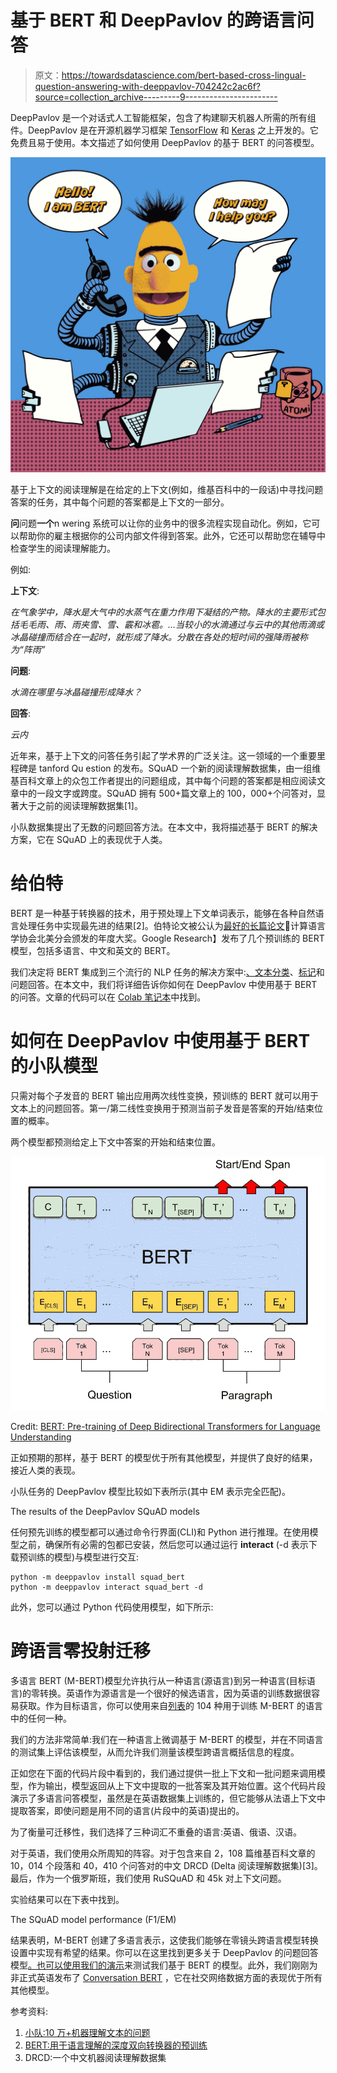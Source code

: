 # 基于 BERT 和 DeepPavlov 的跨语言问答

> 原文：<https://towardsdatascience.com/bert-based-cross-lingual-question-answering-with-deeppavlov-704242c2ac6f?source=collection_archive---------9----------------------->

DeepPavlov 是一个对话式人工智能框架，包含了构建聊天机器人所需的所有组件。DeepPavlov 是在开源机器学习框架 [TensorFlow](https://www.tensorflow.org) 和 [Keras](https://keras.io) 之上开发的。它免费且易于使用。本文描述了如何使用 DeepPavlov 的基于 BERT 的问答模型。

![](img/7f3ed4bfff5708d51d2f391d546f7d12.png)

基于上下文的阅读理解是在给定的上下文(例如，维基百科中的一段话)中寻找问题答案的任务，其中每个问题的答案都是上下文的一部分。

**问**问题**一个**n wering 系统可以让你的业务中的很多流程实现自动化。例如，它可以帮助你的雇主根据你的公司内部文件得到答案。此外，它还可以帮助您在辅导中检查学生的阅读理解能力。

例如:

**上下文**:

*在气象学中，降水是大气中的水蒸气在重力作用下凝结的产物。降水的主要形式包括毛毛雨、雨、雨夹雪、雪、霰和冰雹。…当较小的水滴通过与云中的其他雨滴或冰晶碰撞而结合在一起时，就形成了降水。分散在各处的短时间的强降雨被称为“阵雨”*

**问题**:

*水滴在哪里与冰晶碰撞形成降水？*

**回答**:

*云内*

近年来，基于上下文的问答任务引起了学术界的广泛关注。这一领域的一个重要里程碑是 tanford Qu estion 的发布。SQuAD 一个新的阅读理解数据集，由一组维基百科文章上的众包工作者提出的问题组成，其中每个问题的答案都是相应阅读文章中的一段文字或跨度。SQuAD 拥有 500+篇文章上的 100，000+个问答对，显著大于之前的阅读理解数据集[1]。

小队数据集提出了无数的问题回答方法。在本文中，我将描述基于 BERT 的解决方案，它在 SQuAD 上的表现优于人类。

# 给伯特

BERT 是一种基于转换器的技术，用于预处理上下文单词表示，能够在各种自然语言处理任务中实现最先进的结果[2]。伯特论文被公认为[最好的长篇论文](https://syncedreview.com/2019/04/11/naacl-2019-google-bert-wins-best-long-paper/?source=post_page---------------------------)👏计算语言学协会北美分会颁发的年度大奖。Google Research】发布了几个预训练的 BERT 模型，包括多语言、中文和英文的 BERT。

我们决定将 BERT 集成到三个流行的 NLP 任务的解决方案中:[、文本分类](/the-bert-based-text-classification-models-of-deeppavlov-a85892f14d61)、[标记](/19-entities-for-104-languages-a-new-era-of-ner-with-the-deeppavlov-multilingual-bert-1bfa6d413ea6)和问题回答。在本文中，我们将详细告诉你如何在 DeepPavlov 中使用基于 BERT 的问答。文章的代码可以在 [Colab 笔记本](https://colab.research.google.com/github/deepmipt/dp_tutorials/blob/master/Tutorial_2_DeepPavlov_BERT_transfer_learning.ipynb#scrollTo=rxw8N0TR4UA1)中找到。

# 如何在 DeepPavlov 中使用基于 BERT 的小队模型

只需对每个子发音的 BERT 输出应用两次线性变换，预训练的 BERT 就可以用于文本上的问题回答。第一/第二线性变换用于预测当前子发音是答案的开始/结束位置的概率。

两个模型都预测给定上下文中答案的开始和结束位置。

![](img/4a7f4ac95209f3e9591d8611ee6023a1.png)

Credit: [BERT: Pre-training of Deep Bidirectional Transformers for Language Understanding](https://arxiv.org/pdf/1810.04805.pdf)

正如预期的那样，基于 BERT 的模型优于所有其他模型，并提供了良好的结果，接近人类的表现。

小队任务的 DeepPavlov 模型比较如下表所示(其中 EM 表示完全匹配)。

The results of the DeepPavlov SQuAD models

任何预先训练的模型都可以通过命令行界面(CLI)和 Python 进行推理。在使用模型之前，确保所有必需的包都已安装，然后您可以通过运行 **interact** (-d 表示下载预训练的模型)与模型进行交互:

```
python -m deeppavlov install squad_bert
python -m deeppavlov interact squad_bert -d
```

此外，您可以通过 Python 代码使用模型，如下所示:

# 跨语言零投射迁移

多语言 BERT (M-BERT)模型允许执行从一种语言(源语言)到另一种语言(目标语言)的零转换。英语作为源语言是一个很好的候选语言，因为英语的训练数据很容易获取。作为目标语言，你可以使用来自[列表](https://github.com/google-research/bert/blob/master/multilingual.md#list-of-languages)的 104 种用于训练 M-BERT 的语言中的任何一种。

我们的方法非常简单:我们在一种语言上微调基于 M-BERT 的模型，并在不同语言的测试集上评估该模型，从而允许我们测量该模型跨语言概括信息的程度。

正如您在下面的代码片段中看到的，我们通过提供一批上下文和一批问题来调用模型，作为输出，模型返回从上下文中提取的一批答案及其开始位置。这个代码片段演示了多语言问答模型，虽然是在英语数据集上训练的，但它能够从法语上下文中提取答案，即使问题是用不同的语言(片段中的英语)提出的。

为了衡量可迁移性，我们选择了三种词汇不重叠的语言:英语、俄语、汉语。

对于英语，我们使用众所周知的阵容。对于包含来自 2，108 篇维基百科文章的 10，014 个段落和 40，410 个问答对的中文 DRCD (Delta 阅读理解数据集)[3]。最后，作为一个俄罗斯班，我们使用 RuSQuAD 和 45k 对上下文问题。

实验结果可以在下表中找到。

The SQuAD model performance (F1/EM)

结果表明，M-BERT 创建了多语言表示，这使我们能够在零镜头跨语言模型转换设置中实现有希望的结果。你可以在这里找到更多关于 DeepPavlov 的问题回答模型[。也可以使用我们的](http://docs.deeppavlov.ai/en/master/components/squad.html)[演示](https://demo.ipavlov.ai/#/en/textqa)来测试我们基于 BERT 的模型。此外，我们刚刚为非正式英语发布了 [Conversation BERT](http://docs.deeppavlov.ai/en/master/features/pretrained_vectors.html) ，它在社交网络数据方面的表现优于所有其他模型。

参考资料:

1.  [小队:10 万+机器理解文本的问题](https://arxiv.org/abs/1606.05250)
2.  [BERT:用于语言理解的深度双向转换器的预训练](https://arxiv.org/abs/1810.04805)
3.  DRCD:一个中文机器阅读理解数据集